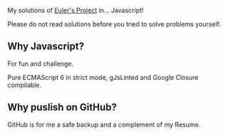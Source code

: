 My solutions of [Euler's Project](https://projecteuler.net) in... Javascript!

Please do not read solutions before you tried to solve problems yourself.

## Why Javascript?

For fun and challenge. 

Pure ECMAScript 6 in strict mode, gJsLinted and Google Closure compilable.

## Why puslish on GitHub?

GitHub is for me a safe backup and a complement of my Resume.